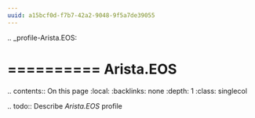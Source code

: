 ```yaml
---
uuid: a15bcf0d-f7b7-42a2-9048-9f5a7de39055
---
```

.. _profile-Arista.EOS:

==========
Arista.EOS
==========

.. contents:: On this page
    :local:
    :backlinks: none
    :depth: 1
    :class: singlecol

.. todo::
    Describe *Arista.EOS* profile


